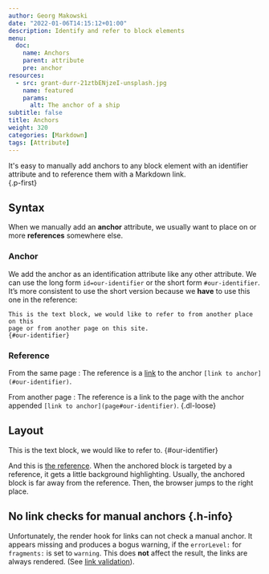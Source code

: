 ```yaml
---
author: Georg Makowski
date: "2022-01-06T14:15:12+01:00"
description: Identify and refer to block elements
menu:
  doc:
    name: Anchors
    parent: attribute
    pre: anchor
resources: 
  - src: grant-durr-21ztbENjzeI-unsplash.jpg
    name: featured
    params:
      alt: The anchor of a ship
subtitle: false
title: Anchors
weight: 320
categories: [Markdown]
tags: [Attribute]
---
```


It's easy to manually add anchors to any block element with an identifier attribute and to reference them with a Markdown link.  
{.p-first} <!--more-->

## Syntax

When we manually add an **anchor** attribute, we usually want to place on or more **references** somewhere else.  

### Anchor

We add the anchor as an identification attribute like any other attribute. We can use the long form `id=our-identifier` or the short form `#our-identifier`. It’s more consistent to use the short version because we **have** to use this one in the reference:

```
This is the text block, we would like to refer to from another place on this 
page or from another page on this site.
{#our-identifier}
```

### Reference

From the same page
: The reference is a [link](/doc/basic/link) to the anchor `[link to anchor](#our-identifier)`.

From another page
: The reference is a link to the page with the anchor appended `[link to anchor](page#our-identifier)`.
{.dl-loose}

## Layout

This is the text block, we would like to refer to.
{#our-identifier}

And this is [the reference](#our-identifier). When the anchored block is targeted by a reference, it gets a little background highlighting. Usually, the anchored block is far away from the reference. Then, the browser jumps to the right place.

## No link checks for manual anchors {.h-info}

Unfortunately, the render hook for links can not check a manual anchor. It appears missing and produces a bogus warning, if the `errorLevel:` for `fragments:` is set to `warning`. This does **not** affect the result, the links are always rendered. (See [link validation](/doc/basic/link#validation)).
